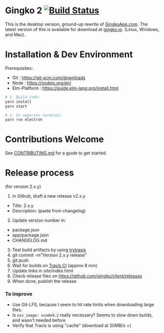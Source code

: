 # Gingko 2 [![Build Status](https://travis-ci.org/gingko/client.svg?branch=master)](https://travis-ci.org/gingko/client)
This is the desktop version, ground-up rewrite of [GingkoApp.com](https://gingkoapp.com). The latest version of this is available for download at [gingko.io](https://gingko.io). (Linux, Windows, and Mac).

# Installation & Dev Environment

Prerequisites:

* Git : https://git-scm.com/downloads
* Node : https://nodejs.org/en/
* Elm-Platform : https://guide.elm-lang.org/install.html

```bash
# 1. Build code:
yarn install
yarn start

# 2. In separate terminal:
yarn run electron
```

# Contributions Welcome

See [CONTRIBUTING.md](./CONTRIBUTING.md) for a guide to get started.


# Release process

(for version 2.x.y)

1. In Github, draft a new release v2.x.y
  - Title: 2.x.y
  - Description: (paste from changelog)
2. Update version number in:
  - package.json
  - app/package.json
  - CHANGELOG.md
3. Test build artifacts by using [trytravis](https://github.com/SethMichaelLarson/trytravis)
4. git commit -m"Version 2.x.y release"
5. git push
6. Wait for builds on [Travis CI](https://travis-ci.org/gingko/client/builds) (approx 8 min)
7. Update links in site/index.html
8. Check release files on https://github.com/gingko/client/releases
9. When done, publish the release


### To Improve

* Use Git-LFS, because I seem to hit rate limits when downloading large files.
* Is `osx_image: xcode9.2` really necessary? Seems to slow down builds, and wasn't needed before
* Verify that Travis is using "cache" (download at 20MB/s +)
